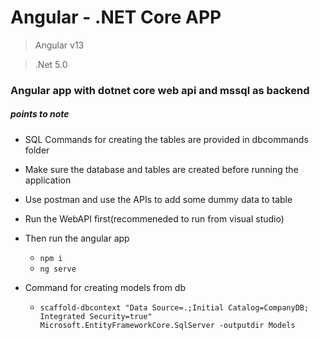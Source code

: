 # Angular - .NET Core APP

> Angular v13

> .Net 5.0

### Angular app with dotnet core web api and mssql as backend
##### _points to note_
* SQL Commands for creating the tables are provided in dbcommands folder
* Make sure the database and tables are created before running the application
* Use postman and use the APIs to add some dummy data to table
* Run the WebAPI first(recommeneded to run from visual studio)
* Then run the angular app
  * ``` npm i ``` 
  * ``` ng serve ``` 

* Command for creating models from db
  * ``` scaffold-dbcontext "Data Source=.;Initial Catalog=CompanyDB; Integrated Security=true" Microsoft.EntityFrameworkCore.SqlServer -outputdir Models ```

